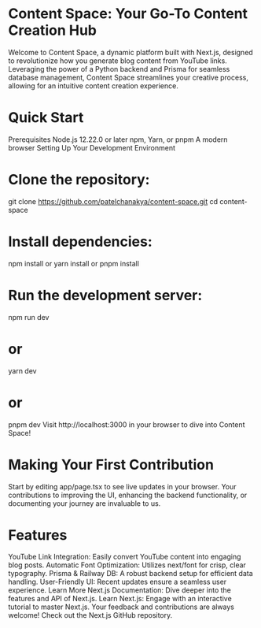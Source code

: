 # Content Space: Your Go-To Content Creation Hub
Welcome to Content Space, a dynamic platform built with Next.js, designed to revolutionize how you generate blog content from YouTube links. Leveraging the power of a Python backend and Prisma for seamless database management, Content Space streamlines your creative process, allowing for an intuitive content creation experience.

# Quick Start
Prerequisites
Node.js 12.22.0 or later
npm, Yarn, or pnpm
A modern browser
Setting Up Your Development Environment
# Clone the repository:
git clone https://github.com/patelchanakya/content-space.git
cd content-space
# Install dependencies:
npm install
or
yarn install
or
pnpm install

# Run the development server:
npm run dev
# or
yarn dev
# or
pnpm dev
Visit http://localhost:3000 in your browser to dive into Content Space!

# Making Your First Contribution
Start by editing app/page.tsx to see live updates in your browser. Your contributions to improving the UI, enhancing the backend functionality, or documenting your journey are invaluable to us.

# Features
YouTube Link Integration: Easily convert YouTube content into engaging blog posts.
Automatic Font Optimization: Utilizes next/font for crisp, clear typography.
Prisma & Railway DB: A robust backend setup for efficient data handling.
User-Friendly UI: Recent updates ensure a seamless user experience.
Learn More
Next.js Documentation: Dive deeper into the features and API of Next.js.
Learn Next.js: Engage with an interactive tutorial to master Next.js.
Your feedback and contributions are always welcome! Check out the Next.js GitHub repository.
